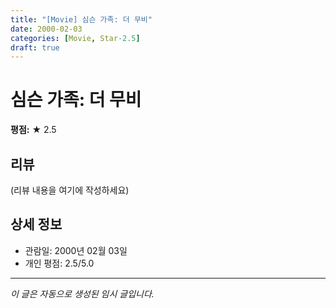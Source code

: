 ```yaml
---
title: "[Movie] 심슨 가족: 더 무비"
date: 2000-02-03
categories: [Movie, Star-2.5]
draft: true
---
```


# 심슨 가족: 더 무비

**평점:** ★ 2.5

## 리뷰

(리뷰 내용을 여기에 작성하세요)

## 상세 정보

- 관람일: 2000년 02월 03일
- 개인 평점: 2.5/5.0

---

*이 글은 자동으로 생성된 임시 글입니다.*
